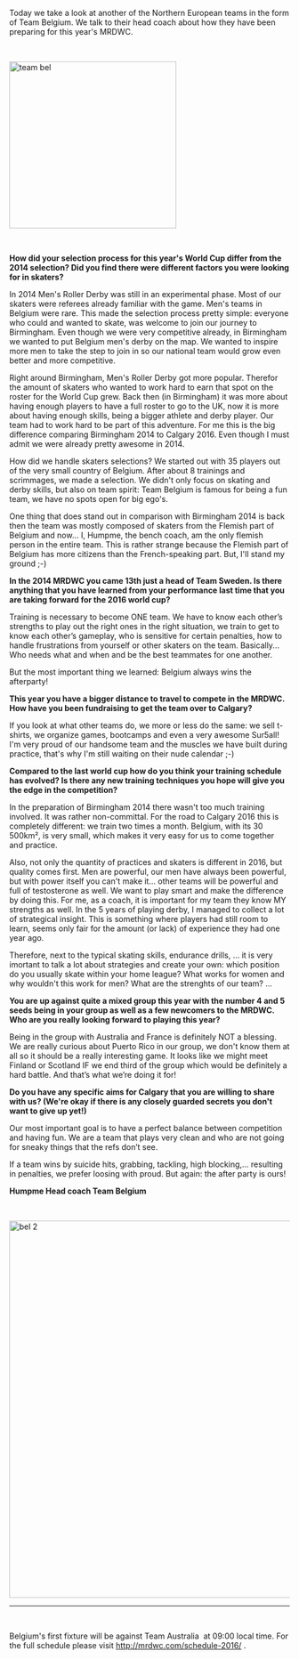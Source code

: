 <html><body><p>Today we take a look at another of the Northern European teams in the form of Team Belgium. We talk to their head coach about how they have been preparing for this year's MRDWC.

 

<img class="size-medium wp-image-7898 aligncenter" src="https://scottishrollerderbyblog.com/2016/06/team-bel.jpg?w=300" alt="team bel" width="300" height="300">

 

<strong>How did your selection process for this year's World Cup differ from the 2014 selection? Did you find there were different factors you were looking for in skaters?</strong>

In 2014 Men's Roller Derby was still in an experimental phase. Most of our skaters were referees already familiar with the game. Men's teams in Belgium were rare. This made the selection process pretty simple: everyone who could and wanted to skate, was welcome to join our journey to Birmingham. Even though we were very competitive already, in Birmingham we wanted to put Belgium men's derby on the map. We wanted to inspire more men to take the step to join in so our national team would grow even better and more competitive.

Right around Birmingham, Men's Roller Derby got more popular. Therefor the amount of skaters who wanted to work hard to earn that spot on the roster for the World Cup grew. Back then (in Birmingham) it was more about having enough players to have a full roster to go to the UK, now it is more about having enough skills, being a bigger athlete and derby player. Our team had to work hard to be part of this adventure. For me this is the big difference comparing Birmingham 2014 to Calgary 2016. Even though I must admit we were already pretty awesome in 2014.

How did we handle skaters selections? We started out with 35 players out of the very small country of Belgium. After about 8 trainings and scrimmages, we made a selection. We didn't only focus on skating and derby skills, but also on team spirit: Team Belgium is famous for being a fun team, we have no spots open for big ego's.

One thing that does stand out in comparison with Birmingham 2014 is back then the team was mostly composed of skaters from the Flemish part of Belgium and now... I, Humpme, the bench coach, am the only flemish person in the entire team. This is rather strange because the Flemish part of Belgium has more citizens than the French-speaking part. But, I'll stand my ground ;-)

<strong>In the 2014 MRDWC you came 13th just a head of Team Sweden. Is there anything that you have learned from your performance last time that you are taking forward for the 2016 world cup? </strong>

Training is necessary to become ONE team. We have to know each other’s strengths to play out the right ones in the right situation, we train to get to know each other’s gameplay, who is sensitive for certain penalties, how to handle frustrations from yourself or other skaters on the team. Basically... Who needs what and when and be the best teammates for one another.

But the most important thing we learned: Belgium always wins the afterparty!

<strong>This year you have a bigger distance to travel to compete in the MRDWC. How have you been fundraising to get the team over to Calgary?</strong>

If you look at what other teams do, we more or less do the same: we sell t-shirts, we organize games, bootcamps and even a very awesome Sur5all! I'm very proud of our handsome team and the muscles we have built during practice, that's why I'm still waiting on their nude calendar ;-)

<strong>Compared to the last world cup how do you think your training schedule has evolved? Is there any new training techniques you hope will give you the edge in the competition? </strong>

In the preparation of Birmingham 2014 there wasn't too much training involved. It was rather non-committal. For the road to Calgary 2016 this is completely different: we train two times a month. Belgium, with its 30 500km², is very small, which makes it very easy for us to come together and practice.

Also, not only the quantity of practices and skaters is different in 2016, but quality comes first. Men are powerful, our men have always been powerful, but with power itself you can't make it... other teams will be powerful and full of testosterone as well. We want to play smart and make the difference by doing this. For me, as a coach, it is important for my team they know MY strengths as well. In the 5 years of playing derby, I managed to collect a lot of strategical insight. This is something where players had still room to learn, seems only fair for the amount (or lack) of experience they had one year ago.

Therefore, next to the typical skating skills, endurance drills, … it is very imortant to talk a lot about strategies and create your own: which position do you usually skate within your home league? What works for women and why wouldn't this work for men? What are the strenghts of our team? …

<strong>You are up against quite a mixed group this year with the number 4 and 5 seeds being in your group as well as a few newcomers to the MRDWC. Who are you really looking forward to playing this year? </strong>

Being in the group with Australia and France is definitely NOT a blessing. We are really curious about Puerto Rico in our group, we don't know them at all so it should be a really interesting game. It looks like we might meet Finland or Scotland IF we end third of the group which would be definitely a hard battle. And that’s what we’re doing it for!

<strong>Do you have any specific aims for Calgary that you are willing to share with us? (We're okay if there is any closely guarded secrets you don't want to give up yet!)</strong>

Our most important goal is to have a perfect balance between competition and having fun. We are a team that plays very clean and who are not going for sneaky things that the refs don’t see.

If a team wins by suicide hits, grabbing, tackling, high blocking,… resulting in penalties, we prefer loosing with proud. But again: the after party is ours!

<strong>Humpme</strong><strong>
Head coach Team Belgium</strong>

 

<img class="alignnone size-full wp-image-7899" src="/2016/06/bel-2.jpg" alt="bel 2" width="960" height="678">

</p><hr>

 

Belgium's first fixture will be against Team Australia  at 09:00 local time. For the full schedule please visit <a href="http://mrdwc.com/schedule-2016/" target="_blank">http://mrdwc.com/schedule-2016/</a> .</body></html>
